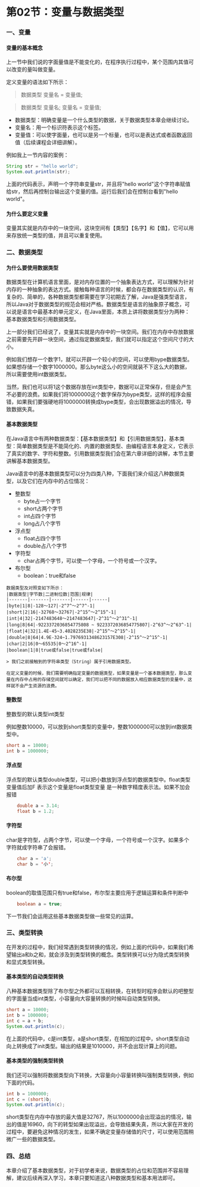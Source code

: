 # 第02节：变量与数据类型

### 一、变量

#### 变量的基本概念   

上一节中我们说的字面量值是不能变化的，在程序执行过程中，某个范围内其值可以改变的量叫做变量。

定义变量的语法如下所示：

> 数据类型 变量名 = 变量值;

> 数据类型 变量名;
> 变量名 = 变量值;
* 数据类型：明确变量是一个什么类型的数据，关于数据类型本章会继续讨论。
* 变量名：用一个标识符表示这个标签。
* 变量值：可以使字面量，也可以是另一个标量，也可以是表达式或者函数返回值（后续课程会详细讲解）。

例如我上一节内容的案例：

``` java
String str = "hello world";
System.out.println(str);
```

上面的代码表示，声明一个字符串变量str，并且将"hello world"这个字符串赋值给str，然后再控制台输出这个变量的值。运行后我们会在控制台看到"hello world"。

#### 为什么要定义变量

变量其实就是内存中的一块空间，这块空间有【类型】【名字】和【值】，它可以用来存放统一类型的值，并且可以重复使用。

### 二、数据类型

#### 为什么要使用数据类型
数据类型在计算机语言里面，是对内存位置的一个抽象表达方式，可以理解为针对内存的一种抽象的表达方式。接触每种语言的时候，都会存在数据类型的认识，有复杂的、简单的，各种数据类型都需要在学习初期去了解，Java是强类型语言，所以Java对于数据类型的规范会相对严格。数据类型是语言的抽象原子概念，可以说是语言中最基本的单元定义，在Java里面，本质上讲将数据类型分为两种：基本数据类型和引用数据类型。

上一部分我们已经说了，变量其实就是内存中的一块空间。我们在内存中存放数据之前需要先开辟一块空间，通过指定数据类型，我们就可以指定这个空间尺寸的大小。

例如我们想存一个数字1，就可以开辟一个较小的空间，可以使用bype数据类型。如果想存储一个数字1000000。那么byte这么小的空间就装不下这么大的数据，所以需要使用int数据类型。

当然，我们也可以将1这个数据存放在int类型中，数据可以正常保存，但是会产生不必要的浪费。如果我们将1000000这个数字保存为bype类型，这样的程序会报错，如果我们要强硬地将1000000转换成bype类型，会出现数据溢出的情况，导致数据失真。

#### 基本数据类型

在Java语言中有两种数据类型：【基本数据类型】和【引用数据类型】，基本类型：简单数据类型是不能简化的、内置的数据类型、由编程语言本身定义，它表示了真实的数字、字符和整数。引用数据类型我们会在第六章详细的讲解，本节主要讲解基本数据类型。

Java语言中的基本数据类型可以分为四类八种，下面我们来介绍这八种数据类型，以及它们在内存中的占位情况：

* 整数型
  * byte占一个字节
  * short占两个字节
  * int占四个字节
  * long占八个字节
* 浮点型
  * float占四个字节
  * double占八个字节
* 字符型
  * char占两个字节，可以使一个字母，一个符号或一个汉字。
* 布尔型
  * boolean：true和false
```
数据类型及对照变如下所示：
|数据类型|字节数|二进制位数|范围|规律|
|-------|-------|-------|------|------|
|byte|1|8|-128～127|-2^7^～2^7^-1|
|short|2|16|-32768～32767|-2^15^～2^15^-1|
|int|4|32|-2147483648～2147483647|-2^31^～2^31^-1|
|long|8|64|-9223372036854775808 ~ 9223372036854775807|-2^63^～2^63^-1|
|float|4|32|1.4E-45~3.4028235E38|-2^15^～2^15^-1|
|double|8|64|4.9E-324~1.7976931348623157E308|-2^15^～2^15^-1|
|char|2|16|0～65535|0～2^16^-1|
|boolean|1|8|true或false|true或false|

> 我们之前接触到的字符串类型（String）属于引用数据类型。

在定义变量的时候，我们需要明确指定变量的数据类型，如果变量是一个基本数据类型，那么变量在内存中占用的存储空间就可以确定，我们可以把不同的数据放入相应数据类型的变量中，这样就不会产生资源的浪费。
```
#### 整数型
整数型的默认类型int类型

例如整数10000，可以放到short类型的变量中，整数1000000可以放到int数据类型中。


``` java
short a = 10000;
int b = 1000000;
```

#### 浮点型
浮点型的默认类型double类型，可以把小数放到浮点型的数据类型中。float类型变量值后加F 表示这个变量是float类型变量 是一种数字精度表示法。如果不加会报错
``` java
    double a = 3.14;
    float b = 1.2;
```


#### 字符型
char是字符型，占两个字节，可以使一个字母，一个符号或一个汉字。如果多个字符就成字符串了会报错。
``` java
    char a = 'a';
    char b = '小';
```
#### 布尔型
boolean的取值范围只有true和false，布尔型主要应用于逻辑运算和条件判断中
``` java
    boolean a = true;
```
下一节我们会运用这些基本数据类型做一些常见的运算。

### 三、类型转换

在开发的过程中，我们经常遇到类型转换的情况，例如上面的代码中，如果我们希望输出a和b之和，就会涉及到类型转换的概念。类型转换可以分为隐式类型转换和显式类型转换。

<!--  -->
#### 基本类型的自动类型转换
八种基本数据类型除了布尔型之外都可以互相转换，在转型时程序会默认的吧整型的字面量当成int类型，小容量向大容量转换的时候叫自动类型转换。

``` java
short a = 10000;
int b = 1000000;
int c = a + b;
System.out.println(c);
```

在上面的代码中，c是int类型，a是short类型，在相加的过程中，short类型自动向上转换成了init类型。输出的结果是1010000，并不会出现计算上的问题。

#### 基本类型的强制类型转换

我们还可以强制将数据类型向下转换，大容量向小容量转换叫强制类型转换，例如下面的代码。

``` java
int b = 1000000;
int c = (short)b;
System.out.println(c);
```

short类型在内存中存放的最大值是32767，所以1000000会出现溢出的情况，输出的值是16960，向下的转型如果出现溢出，会导致结果失真，所以大家在开发的过程中，要避免这种情况的发生，如果不确定变量存储值的尺寸，可以使用范围稍微广一些的数据类型。

### 四、总结

本章介绍了基本数据类型，对于初学者来说，数据类型的占位和范围并不容易理解，建议后续再深入学习，本章只要知道这八种数据类型和基本用法即可。